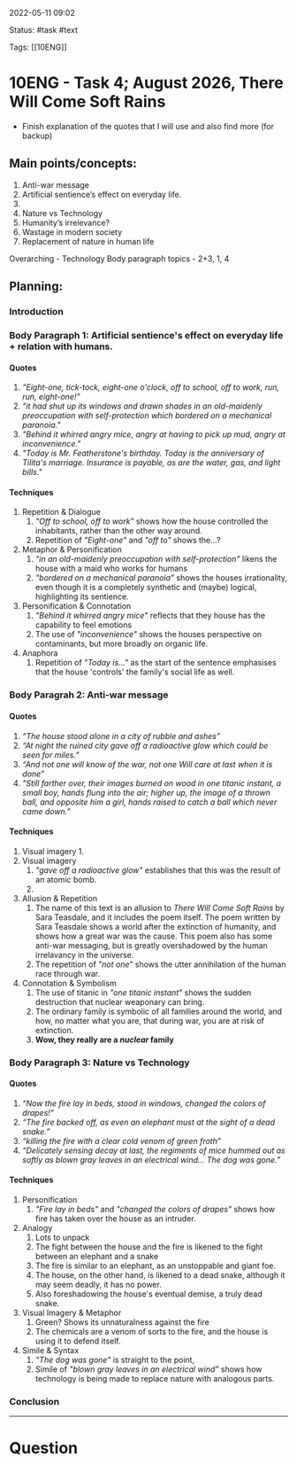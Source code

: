 2022-05-11 09:02

Status: #task #text

Tags: [[10ENG]]

# 10ENG - Task 4; August 2026, There Will Come Soft Rains
- Finish explanation of the quotes that I will use and also find more (for backup)
## Main points/concepts:
1.  Anti-war message
2.  Artificial sentience’s effect on everyday life.
3.    
4.  Nature vs Technology
5.  Humanity’s irrelevance?
6.  Wastage in modern society
7.  Replacement of nature in human life  

Overarching - Technology
Body paragraph topics - 2+3, 1, 4
## Planning:
### Introduction
### Body Paragraph 1: Artificial sentience's effect on everyday life + relation with humans.
#### Quotes
1. *“Eight-one, tick-tock, eight-one o'clock, off to school, off to work, run, run, eight-one!”*
2. *"it had shut up its windows and drawn shades in an old-maidenly preoccupation with self-protection which bordered on a mechanical paranoia."*
3. *"Behind it whirred angry mice, angry at having to pick up mud, angry at inconvenience."*
4. *"Today is Mr. Featherstone's birthday. Today is the anniversary of Tilita's marriage. Insurance is payable, as are the water, gas, and light bills."*
#### Techniques
1. Repetition & Dialogue
	1. *"Off to school, off to work"* shows how the house controlled the inhabitants, rather than the other way around.
	2. Repetition of *"Eight-one"* and *"off to"* shows the...?
2. Metaphor & Personification
	1. *"in an old-maidenly preoccupation with self-protection"* likens the house with a maid who works for humans
	2. *"bordered on a mechanical paranoia"* shows the houses irrationality, even though it is a completely synthetic and (maybe) logical, highlighting its sentience.
3. Personification & Connotation
	1. *"Behind it whirred angry mice"* reflects that they house has the capability to feel emotions
	2. The use of *"inconvenience"* shows the houses perspective on contaminants, but more broadly on organic life.
4. Anaphora
	1. Repetition of *"Today is..."* as the start of the sentence emphasises that the house 'controls' the family's social life as well.
### Body Paragrah 2: Anti-war message
#### Quotes
1. *“The house stood alone in a city of rubble and ashes”*
2. *“At night the ruined city gave off a radioactive glow which could be seen for miles.”*
3. *“And not one will know of the war, not one 
Will care at last when it is done”*
4. *"Still farther over, their images burned on wood in one titanic instant, a small boy, hands flung into the air; higher up, the image of a thrown ball, and opposite him a girl, hands raised to catch a ball which never came down."*
#### Techniques
1. Visual imagery
	1. 
2. Visual imagery
	1. *"gave off a radioactive glow"* establishes that this was the result of an atomic bomb.
	2. 
3. Allusion & Repetition
	1. The name of this text is an allusion to *There Will Come Soft Rains* by Sara Teasdale, and it includes the poem itself. The poem written by Sara Teasdale shows a world after the extinction of humanity, and shows how a great war was the cause. This poem also has some anti-war messaging, but is greatly overshadowed by the human irrelavancy in the universe.
	2. The repetition of *"not one"* shows the utter annihilation of the human race through war.
4. Connotation & Symbolism
	1. The use of titanic in *"one titanic instant"* shows the sudden destruction that nuclear weaponary can bring.
	2. The ordinary family is symbolic of all families around the world, and how, no matter what you are, that during war, you are at risk of extinction.
	3. **Wow, they really are a *nuclear* family**
### Body Paragraph 3: Nature vs Technology
#### Quotes
1. *“Now the fire lay in beds, stood in windows, changed the colors of drapes!”*
2. *“The fire backed off, as even an elephant must at the sight of a dead snake.”*
3. *“killing the fire with a clear cold venom of green froth”*
4. *“Delicately sensing decay at last, the regiments of mice hummed out as softly as blown gray leaves in an electrical wind… The dog was gone.”*
#### Techniques
1. Personification
	1. *"Fire lay in beds"* and *"changed the colors of drapes"* shows how fire has taken over the house as an intruder.
2. Analogy
	1. Lots to unpack
	2. The fight between the house and the fire is likened to the fight between an elephant and a snake
	3. The fire is similar to an elephant, as an unstoppable and giant foe.
	4. The house, on the other hand, is likened to a dead snake, although it may seem deadly, it has no power.
	5. Also foreshadowing the house's eventual demise, a truly dead snake.
3. Visual Imagery & Metaphor
	1. Green? Shows its unnaturalness against the fire
	2. The chemicals are a venom of sorts to the fire, and the house is using it to defend itself.
4. Simile & Syntax
	1. *"The dog was gone"* is straight to the point,
	2. Simile of *"blown gray leaves in an electrical wind"* shows how technology is being made to replace nature with analogous parts.
### Conclusion

---
# Question

